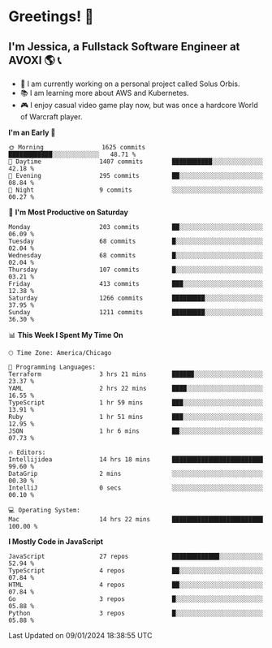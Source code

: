 # Greetings! 🧠

## I'm Jessica, a Fullstack Software Engineer at AVOXI 🌎 📞

- 🌟 I am currently working on a personal project called Solus Orbis.
- 📚 I am learning more about AWS and Kubernetes.
- 🎮 I enjoy casual video game play now, but was once a hardcore World of Warcraft player.

<!--START_SECTION:waka-->
**I'm an Early 🐤** 

```text
🌞 Morning                1625 commits        ████████████░░░░░░░░░░░░░   48.71 % 
🌆 Daytime                1407 commits        ███████████░░░░░░░░░░░░░░   42.18 % 
🌃 Evening                295 commits         ██░░░░░░░░░░░░░░░░░░░░░░░   08.84 % 
🌙 Night                  9 commits           ░░░░░░░░░░░░░░░░░░░░░░░░░   00.27 % 
```
📅 **I'm Most Productive on Saturday** 

```text
Monday                   203 commits         ██░░░░░░░░░░░░░░░░░░░░░░░   06.09 % 
Tuesday                  68 commits          █░░░░░░░░░░░░░░░░░░░░░░░░   02.04 % 
Wednesday                68 commits          █░░░░░░░░░░░░░░░░░░░░░░░░   02.04 % 
Thursday                 107 commits         █░░░░░░░░░░░░░░░░░░░░░░░░   03.21 % 
Friday                   413 commits         ███░░░░░░░░░░░░░░░░░░░░░░   12.38 % 
Saturday                 1266 commits        █████████░░░░░░░░░░░░░░░░   37.95 % 
Sunday                   1211 commits        █████████░░░░░░░░░░░░░░░░   36.30 % 
```


📊 **This Week I Spent My Time On** 

```text
🕑︎ Time Zone: America/Chicago

💬 Programming Languages: 
Terraform                3 hrs 21 mins       ██████░░░░░░░░░░░░░░░░░░░   23.37 % 
YAML                     2 hrs 22 mins       ████░░░░░░░░░░░░░░░░░░░░░   16.55 % 
TypeScript               1 hr 59 mins        ███░░░░░░░░░░░░░░░░░░░░░░   13.91 % 
Ruby                     1 hr 51 mins        ███░░░░░░░░░░░░░░░░░░░░░░   12.95 % 
JSON                     1 hr 6 mins         ██░░░░░░░░░░░░░░░░░░░░░░░   07.73 % 

🔥 Editors: 
Intellijidea             14 hrs 18 mins      █████████████████████████   99.60 % 
DataGrip                 2 mins              ░░░░░░░░░░░░░░░░░░░░░░░░░   00.30 % 
IntelliJ                 0 secs              ░░░░░░░░░░░░░░░░░░░░░░░░░   00.10 % 

💻 Operating System: 
Mac                      14 hrs 22 mins      █████████████████████████   100.00 % 
```

**I Mostly Code in JavaScript** 

```text
JavaScript               27 repos            █████████████░░░░░░░░░░░░   52.94 % 
TypeScript               4 repos             ██░░░░░░░░░░░░░░░░░░░░░░░   07.84 % 
HTML                     4 repos             ██░░░░░░░░░░░░░░░░░░░░░░░   07.84 % 
Go                       3 repos             █░░░░░░░░░░░░░░░░░░░░░░░░   05.88 % 
Python                   3 repos             █░░░░░░░░░░░░░░░░░░░░░░░░   05.88 % 
```




 Last Updated on 09/01/2024 18:38:55 UTC
<!--END_SECTION:waka-->

<!--
**jessikuh/jessikuh** is a ✨ _special_ ✨ repository because its `README.md` (this file) appears on your GitHub profile.

Here are some ideas to get you started:

- 🔭 I’m currently working on ...
- 🌱 I’m currently learning ...
- 👯 I’m looking to collaborate on ...
- 🤔 I’m looking for help with ...
- 💬 Ask me about ...
- 📫 How to reach me: ...
- 😄 Pronouns: ...
- ⚡ Fun fact: ...
-->
